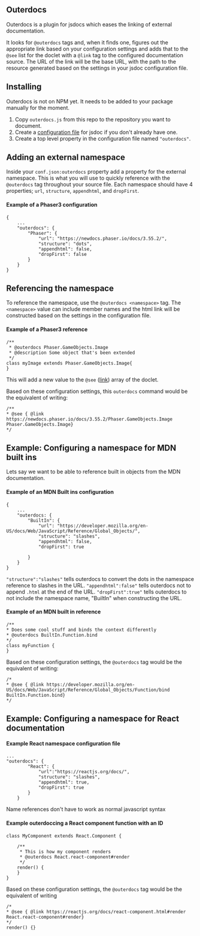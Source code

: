 ## Outerdocs

Outerdocs is a plugin for jsdocs which eases the linking of external documentation.

It looks for `@outerdocs` tags and, when it finds one, figures out the appropriate link based on your configuration settings and adds that to the `@see` list for the doclet with a `@link` tag to the configured documentation source. The URL of the link will be the base URL, with the path to the resource generated based on the settings in your jsdoc configuration file.

## Installing

Outerdocs is not on NPM yet. It needs to be added to your package manually for the moment.

1. Copy `outerdocs.js` from this repo to the repository you want to document.
2. Create a [configuration file](https://jsdoc.app/about-configuring-jsdoc.html) for jsdoc if you don't already have one. 
3. Create a top level property in the configuration file named `"outerdocs"`.

## Adding an external namespace

Inside your `conf.json:outerdocs` property add a property for the external namespace. This is what you will use to quickly reference with the `@outerdocs` tag throughout your source file. Each namespace should have 4 properties; `url`, `structure`, `appendhtml`, and `dropFirst`.

#### Example of a Phaser3 configuration
```
{
    ...
    "outerdocs": {
        "Phaser": {
            "url": "https://newdocs.phaser.io/docs/3.55.2/",
            "structure": "dots",
            "appendhtml": false,
            "dropFirst": false
        }
    }
}
```

## Referencing the namespace

To reference the namespace, use the `@outerdocs <namespace>` tag. The `<namespace>` value can include member names and the html link will be constructed based on the settings in the configuration file.

#### Example of a Phaser3 reference

```
/**
 * @outerdocs Phaser.GameObjects.Image
 * @description Some object that's been extended
 */
class myImage extends Phaser.GameObjects.Image{
}
```

This will add a new value to the `@see` ([link](https://jsdoc.app/tags-see.html)) array of the doclet.

Based on these configuration settings, this `outerdocs` command would be the equivalent of writing:

```
/**
* @see { @link https://newdocs.phaser.io/docs/3.55.2/Phaser.GameObjects.Image Phaser.GameObjects.Image}
*/
```

## Example: Configuring a namespace for MDN built ins

Lets say we want to be able to reference built in objects from the MDN documentation.

#### Example of an MDN Built ins configuration

```
{
    ...
    "outerdocs: {
        "BuiltIn": {
            "url": "https://developer.mozilla.org/en-US/docs/Web/JavaScript/Reference/Global_Objects/",
            "structure": "slashes",
            "appendhtml": false,
            "dropFirst": true

        }
    }
}
```

`"structure":"slashes"` tells outerdocs to convert the dots in the namespace reference to slashes in the URL.
`"appendhtml":false"` tells outerdocs not to append `.html` at the end of the URL.
`"dropFirst":true"` tells outerdocs to not include the namespace name, "BuiltIn" when constructing the URL.

#### Example of an MDN built in reference

```
/**
* Does some cool stuff and binds the context differently 
* @outerdocs BuiltIn.Function.bind
*/
class myFunction {
}
```

Based on these configuration settings, the `@outerdocs` tag would be the equivalent of writing:

```
/*
* @see { @link https://developer.mozilla.org/en-US/docs/Web/JavaScript/Reference/Global_Objects/Function/bind BuiltIn.Function.bind}
*/
```

## Example: Configuring a namespace for React documentation

#### Example React namespace configuration file

```
...
"outerdocs": {
        "React": {
            "url":"https://reactjs.org/docs/",
            "structure": "slashes",
            "appendhtml": true,
            "dropFirst": true
        }
    }
```

Name references don't have to work as normal javascript syntax

#### Example outerdoccing a React component function with an ID
```
class MyComponent extends React.Component {

    /**
     * This is how my component renders
     * @outerdocs React.react-component#render
     */
    render() {
    }
}
```

Based on these configuration settings, the `@outerdocs` tag would be the equivalent of writing

```
/*
* @see { @link https://reactjs.org/docs/react-component.html#render React.react-component#render}
*/
render() {}
 ```
